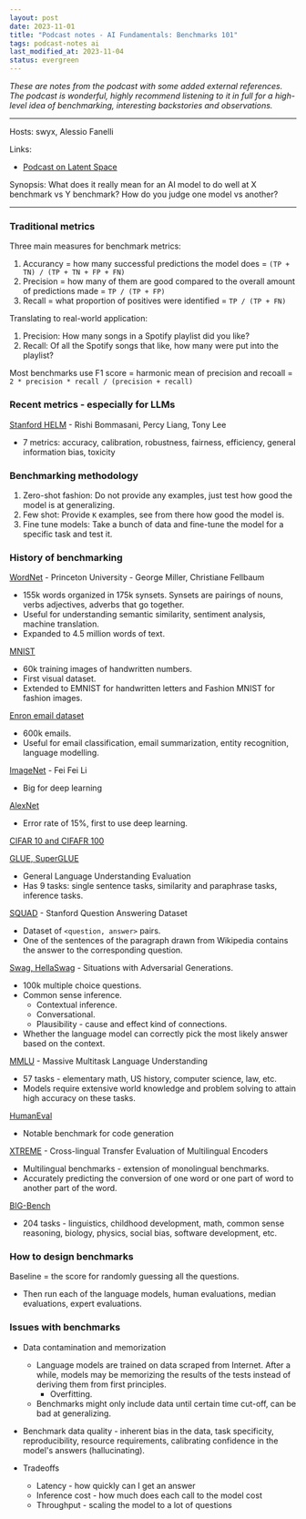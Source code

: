 ```yaml
---
layout: post
date: 2023-11-01
title: "Podcast notes - AI Fundamentals: Benchmarks 101"
tags: podcast-notes ai
last_modified_at: 2023-11-04
status: evergreen
---
```


*These are notes from the podcast with some added external references. The podcast is wonderful, highly recommend listening to it in full for a high-level idea of benchmarking, interesting backstories and observations.*

---

Hosts: swyx, Alessio Fanelli

Links:
- [Podcast on Latent Space](https://www.latent.space/p/benchmarks-101)

Synopsis: What does it really mean for an AI model to do well at X benchmark vs Y benchmark? How do you judge one model vs another?

---

### Traditional metrics

Three main measures for benchmark metrics:
  1. Accurancy = how many successful predictions the model does = `(TP + TN) / (TP + TN + FP + FN)`
  2. Precision = how many of them are good compared to the overall amount of predictions made = `TP / (TP + FP)`
  3. Recall = what proportion of positives were identified = `TP / (TP + FN)`

Translating to real-world application: 
  1. Precision: How many songs in a Spotify playlist did you like?
  2. Recall: Of all the Spotify songs that like, how many were put into the playlist?

Most benchmarks use F1 score = harmonic mean of precision and recoall = `2 * precision * recall / (precision + recall)`

### Recent metrics - especially for LLMs

[Stanford HELM](https://crfm.stanford.edu/2022/11/17/helm.html) - Rishi Bommasani, Percy Liang, Tony Lee
  - 7 metrics: accuracy, calibration, robustness, fairness, efficiency, general information bias, toxicity

### Benchmarking methodology

1. Zero-shot fashion: Do not provide any examples, just test how good the model is at generalizing.
2. Few shot: Provide `K` examples, see from there how good the model is.
3. Fine tune models: Take a bunch of data and fine-tune the model for a specific task and test it.

### History of benchmarking

[WordNet](https://wordnet.princeton.edu/) - Princeton University - George Miller, Christiane Fellbaum
- 155k words organized in 175k synsets. Synsets are pairings of nouns, verbs adjectives, adverbs that go together.
- Useful for understanding semantic similarity, sentiment analysis, machine translation.
- Expanded to 4.5 million words of text.

[MNIST](https://en.wikipedia.org/wiki/MNIST_database)
- 60k training images of handwritten numbers.
- First visual dataset.
- Extended to EMNIST for handwritten letters and Fashion MNIST for fashion images.

[Enron email dataset](https://www.cs.cmu.edu/~enron/)
- 600k emails.
- Useful for email classification, email summarization, entity recognition, language modelling.

[ImageNet](https://www.image-net.org/) - Fei Fei Li
- Big for deep learning

[AlexNet](https://en.wikipedia.org/wiki/AlexNet)
- Error rate of 15%, first to use deep learning.

[CIFAR 10 and CIFAFR 100](https://www.cs.toronto.edu/~kriz/cifar.html)

[GLUE, SuperGLUE](https://gluebenchmark.com/)
- General Language Understanding Evaluation
- Has 9 tasks: single sentence tasks, similarity and paraphrase tasks, inference tasks.

[SQUAD](https://rajpurkar.github.io/SQuAD-explorer/) - Stanford Question Answering Dataset
- Dataset of `<question, answer>` pairs.
- One of the sentences of the paragraph drawn from Wikipedia contains the answer to the corresponding question.

[Swag, HellaSwag](https://rowanzellers.com/hellaswag/) - Situations with Adversarial Generations.
- 100k multiple choice questions.
- Common sense inference.
  - Contextual inference.
  - Conversational.
  - Plausibility - cause and effect kind of connections.
- Whether the language model can correctly pick the most likely answer based on the context.

[MMLU](https://paperswithcode.com/dataset/mmlu) - Massive Multitask Language Understanding
- 57 tasks - elementary math, US history, computer science, law, etc.
- Models require extensive world knowledge and problem solving to attain high accuracy on these tasks.

[HumanEval](https://github.com/openai/human-eval)
- Notable benchmark for code generation

[XTREME](https://sites.research.google/xtreme) - Cross-lingual Transfer Evaluation of Multilingual Encoders
- Multilingual benchmarks - extension of monolingual benchmarks.
- Accurately predicting the conversion of one word or one part of word to another part of the word.

[BIG-Bench](https://paperswithcode.com/dataset/big-bench)
- 204 tasks - linguistics, childhood development, math, common sense reasoning, biology, physics, social bias, software development, etc.

### How to design benchmarks

Baseline = the score for randomly guessing all the questions.
- Then run each of the language models, human evaluations, median evaluations, expert evaluations.

### Issues with benchmarks

* Data contamination and memorization
  * Language models are trained on data scraped from Internet. After a while, models may be memorizing the results of the tests instead of deriving them from first principles.
    * Overfitting.
  * Benchmarks might only include data until certain time cut-off, can be bad at generalizing.
* Benchmark data quality - inherent bias in the data, task specificity, reproducibility, resource requirements, calibrating confidence in the model's answers (hallucinating).

* Tradeoffs
  * Latency - how quickly can I get an answer
  * Inference cost - how much does each call to the model cost
  * Throughput - scaling the model to a lot of questions